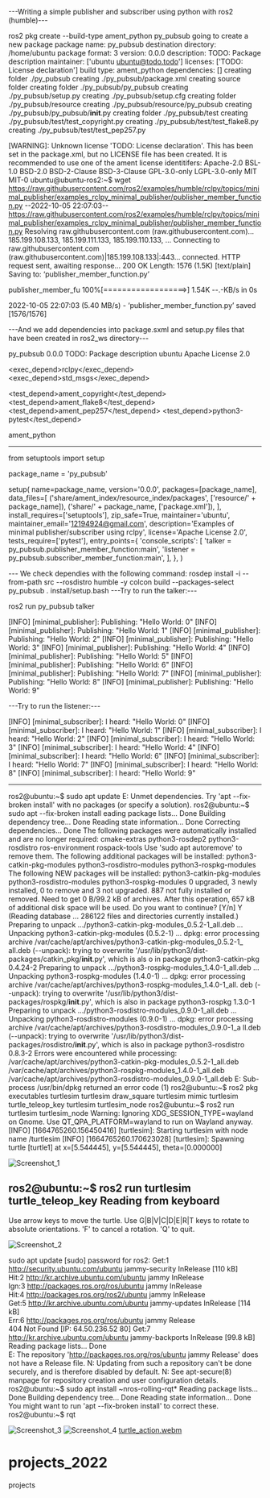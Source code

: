 ---Writing a simple publisher and subscriber using python with ros2 (humble)---

ros2 pkg create --build-type ament_python py_pubsub
going to create a new package
package name: py_pubsub
destination directory: /home/ubuntu
package format: 3
version: 0.0.0
description: TODO: Package description
maintainer: ['ubuntu <ubuntu@todo.todo>']
licenses: ['TODO: License declaration']
build type: ament_python
dependencies: []
creating folder ./py_pubsub
creating ./py_pubsub/package.xml
creating source folder
creating folder ./py_pubsub/py_pubsub
creating ./py_pubsub/setup.py
creating ./py_pubsub/setup.cfg
creating folder ./py_pubsub/resource
creating ./py_pubsub/resource/py_pubsub
creating ./py_pubsub/py_pubsub/__init__.py
creating folder ./py_pubsub/test
creating ./py_pubsub/test/test_copyright.py
creating ./py_pubsub/test/test_flake8.py
creating ./py_pubsub/test/test_pep257.py

[WARNING]: Unknown license 'TODO: License declaration'.  This has been set in the package.xml, but no LICENSE file has been created.
It is recommended to use one of the ament license identitifers:
Apache-2.0
BSL-1.0
BSD-2.0
BSD-2-Clause
BSD-3-Clause
GPL-3.0-only
LGPL-3.0-only
MIT
MIT-0
ubuntu@ubuntu-ros2:~$ wget https://raw.githubusercontent.com/ros2/examples/humble/rclpy/topics/minimal_publisher/examples_rclpy_minimal_publisher/publisher_member_function.py
--2022-10-05 22:07:03--  https://raw.githubusercontent.com/ros2/examples/humble/rclpy/topics/minimal_publisher/examples_rclpy_minimal_publisher/publisher_member_function.py
Resolving raw.githubusercontent.com (raw.githubusercontent.com)... 185.199.108.133, 185.199.111.133, 185.199.110.133, ...
Connecting to raw.githubusercontent.com (raw.githubusercontent.com)|185.199.108.133|:443... connected.
HTTP request sent, awaiting response... 200 OK
Length: 1576 (1.5K) [text/plain]
Saving to: ‘publisher_member_function.py’

publisher_member_fu 100%[==================>]   1.54K  --.-KB/s    in 0s      

2022-10-05 22:07:03 (5.40 MB/s) - ‘publisher_member_function.py’ saved [1576/1576]


---And we add dependencies into package.sxml and setup.py files that have been created in ros2_ws directory---

<?xml version="1.0"?>
<?xml-model href="http://download.ros.org/schema/package_format3.xsd" schematypens="http://www.w3.org/2001/XMLSchema"?>
<package format="3">
  <name>py_pubsub</name>
  <version>0.0.0</version>
  <description>TODO: Package description</description>
  <maintainer email="12194924@gmail.com">ubuntu</maintainer>
  <license>Apache License 2.0</license>
  
  
  <exec_depend>rclpy</exec_depend>
<exec_depend>std_msgs</exec_depend>


  <test_depend>ament_copyright</test_depend>
  <test_depend>ament_flake8</test_depend>
  <test_depend>ament_pep257</test_depend>
  <test_depend>python3-pytest</test_depend>

  <export>
    <build_type>ament_python</build_type>
  </export>
</package>

--------------------------------------------------

from setuptools import setup

package_name = 'py_pubsub'

setup(
    name=package_name,
    version='0.0.0',
    packages=[package_name],
    data_files=[
        ('share/ament_index/resource_index/packages',
            ['resource/' + package_name]),
        ('share/' + package_name, ['package.xml']),
    ],
    install_requires=['setuptools'],
    zip_safe=True,
    maintainer='ubuntu',
    maintainer_email='12194924@gmail.com',
    description='Examples of minimal publisher/subscriber using rclpy',
    license='Apache License 2.0',
    tests_require=['pytest'],
    entry_points={
        'console_scripts': [ 
                'talker = py_pubsub.publisher_member_function:main',
                'listener = py_pubsub.subscriber_member_function:main',
        ],
    },
)

--- We check dependies with the following command:
rosdep install -i --from-path src --rosdistro humble -y
colcon build --packages-select py_pubsub
. install/setup.bash
---Try to run the talker:---

ros2 run py_pubsub talker

[INFO] [minimal_publisher]: Publishing: "Hello World: 0"
[INFO] [minimal_publisher]: Publishing: "Hello World: 1"
[INFO] [minimal_publisher]: Publishing: "Hello World: 2"
[INFO] [minimal_publisher]: Publishing: "Hello World: 3"
[INFO] [minimal_publisher]: Publishing: "Hello World: 4"
[INFO] [minimal_publisher]: Publishing: "Hello World: 5"
[INFO] [minimal_publisher]: Publishing: "Hello World: 6"
[INFO] [minimal_publisher]: Publishing: "Hello World: 7"
[INFO] [minimal_publisher]: Publishing: "Hello World: 8"
[INFO] [minimal_publisher]: Publishing: "Hello World: 9"

---Try to run the listener:---

[INFO] [minimal_subscriber]: I heard: "Hello World: 0"
[INFO] [minimal_subscriber]: I heard: "Hello World: 1"
[INFO] [minimal_subscriber]: I heard: "Hello World: 2"
[INFO] [minimal_subscriber]: I heard: "Hello World: 3"
[INFO] [minimal_subscriber]: I heard: "Hello World: 4"
[INFO] [minimal_subscriber]: I heard: "Hello World: 6"
[INFO] [minimal_subscriber]: I heard: "Hello World: 7"
[INFO] [minimal_subscriber]: I heard: "Hello World: 8"
[INFO] [minimal_subscriber]: I heard: "Hello World: 9"


------------------------------------------------------------------------------------------------------------

ros2@ubuntu:~$ sudo apt update
E: Unmet dependencies. Try 'apt --fix-broken install' with no packages (or specify a solution).
ros2@ubuntu:~$ sudo apt --fix-broken install
eading package lists... Done
Building dependency tree... Done
Reading state information... Done
Correcting dependencies... Done
The following packages were automatically installed and are no longer required:
  cmake-extras python3-rosdep2 python3-rosdistro ros-environment rospack-tools
Use 'sudo apt autoremove' to remove them.
The following additional packages will be installed:
  python3-catkin-pkg-modules python3-rosdistro-modules python3-rospkg-modules
The following NEW packages will be installed:
  python3-catkin-pkg-modules python3-rosdistro-modules python3-rospkg-modules
0 upgraded, 3 newly installed, 0 to remove and 3 not upgraded.
887 not fully installed or removed.
Need to get 0 B/99.2 kB of archives.
After this operation, 657 kB of additional disk space will be used.
Do you want to continue? [Y/n] Y
(Reading database ... 286122 files and directories currently installed.)
Preparing to unpack .../python3-catkin-pkg-modules_0.5.2-1_all.deb ...
Unpacking python3-catkin-pkg-modules (0.5.2-1) ...
dpkg: error processing archive /var/cache/apt/archives/python3-catkin-pkg-modules_0.5.2-1_
all.deb (--unpack):
 trying to overwrite '/usr/lib/python3/dist-packages/catkin_pkg/__init__.py', which is als
o in package python3-catkin-pkg 0.4.24-2
Preparing to unpack .../python3-rospkg-modules_1.4.0-1_all.deb ...
Unpacking python3-rospkg-modules (1.4.0-1) ...
dpkg: error processing archive /var/cache/apt/archives/python3-rospkg-modules_1.4.0-1_all.
deb (--unpack):
 trying to overwrite '/usr/lib/python3/dist-packages/rospkg/__init__.py', which is also in
 package python3-rospkg 1.3.0-1
Preparing to unpack .../python3-rosdistro-modules_0.9.0-1_all.deb ...
Unpacking python3-rosdistro-modules (0.9.0-1) ...
dpkg: error processing archive /var/cache/apt/archives/python3-rosdistro-modules_0.9.0-1_a
ll.deb (--unpack):
 trying to overwrite '/usr/lib/python3/dist-packages/rosdistro/__init__.py', which is also
 in package python3-rosdistro 0.8.3-2
Errors were encountered while processing:
 /var/cache/apt/archives/python3-catkin-pkg-modules_0.5.2-1_all.deb
 /var/cache/apt/archives/python3-rospkg-modules_1.4.0-1_all.deb
 /var/cache/apt/archives/python3-rosdistro-modules_0.9.0-1_all.deb
E: Sub-process /usr/bin/dpkg returned an error code (1)
ros2@ubuntu:~$ ros2 pkg executables turtlesim
turtlesim draw_square
turtlesim mimic
turtlesim turtle_teleop_key
turtlesim turtlesim_node
ros2@ubuntu:~$ ros2 run turtlesim turtlesim_node
Warning: Ignoring XDG_SESSION_TYPE=wayland on Gnome. Use QT_QPA_PLATFORM=wayland to run on Wayland anyway.
[INFO] [1664765260.156450416] [turtlesim]: Starting turtlesim with node name /turtlesim
[INFO] [1664765260.170623028] [turtlesim]: Spawning turtle [turtle1] at x=[5.544445], y=[5.544445], theta=[0.000000]


![Screenshot_1](https://user-images.githubusercontent.com/114398078/192256419-125ced48-1998-4a58-a1a1-3756e73537c1.png)


ros2@ubuntu:~$ ros2 run turtlesim turtle_teleop_key
Reading from keyboard
---------------------------
Use arrow keys to move the turtle.
Use G|B|V|C|D|E|R|T keys to rotate to absolute orientations. 'F' to cancel a rotation.
'Q' to quit.


![Screenshot_2](https://user-images.githubusercontent.com/114398078/192256427-9b907444-8b7d-4380-b4d6-20f3dd90be4c.png)

sudo apt update
[sudo] password for ros2: 
Get:1 http://security.ubuntu.com/ubuntu jammy-security InRelease [110 kB]                      
Hit:2 http://kr.archive.ubuntu.com/ubuntu jammy InRelease                                      
Ign:3 http://packages.ros.org/ros/ubuntu jammy InRelease                                       
Hit:4 http://packages.ros.org/ros2/ubuntu jammy InRelease                      
Get:5 http://kr.archive.ubuntu.com/ubuntu jammy-updates InRelease [114 kB]     
Err:6 http://packages.ros.org/ros/ubuntu jammy Release                                    
  404  Not Found [IP: 64.50.236.52 80]
Get:7 http://kr.archive.ubuntu.com/ubuntu jammy-backports InRelease [99.8 kB]             
Reading package lists... Done       
E: The repository 'http://packages.ros.org/ros/ubuntu jammy Release' does not have a Release file.
N: Updating from such a repository can't be done securely, and is therefore disabled by default.
N: See apt-secure(8) manpage for repository creation and user configuration details.
ros2@ubuntu:~$ sudo apt install ~nros-rolling-rqt*
Reading package lists... Done
Building dependency tree... Done
Reading state information... Done
You might want to run 'apt --fix-broken install' to correct these.
ros2@ubuntu:~$ rqt


![Screenshot_3](https://user-images.githubusercontent.com/114398078/192256430-55ce7fd2-1025-4d83-86c5-9da5ac4535ec.png)
![Screenshot_4](https://user-images.githubusercontent.com/114398078/192256433-b7effc8a-db0a-4e47-b24d-38e1e524a57e.png)
[turtle_action.webm](https://user-images.githubusercontent.com/114398078/192256181-ae64c811-02c6-41bd-bcd4-da38c9c3b19b.webm)
# projects_2022
projects
